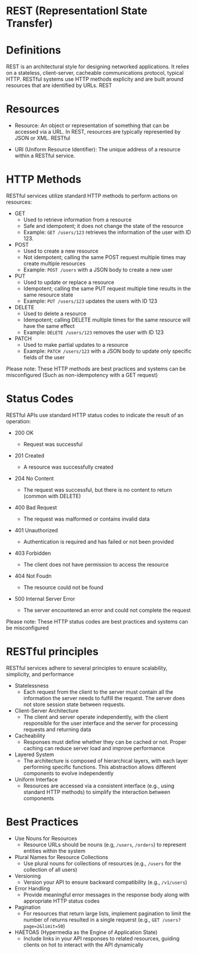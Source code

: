 # REST (Representationl State Transfer)

# Definitions
REST is an architectural style for designing networked applications. It relies on a stateless, client-server, cacheable communications protocol, typical HTTP.
RESTful systems use HTTP methods explicity and are built around resources that are identified by URLs. REST

# Resources
 - Resource: An object or representation of something that can be accessed via a URL. In REST, resources are typically represented by JSON or XML. RESTful

 - URI (Uniform Resource Identifier): The unique address of a resource within a RESTful service. 

# HTTP Methods
RESTful services utilize standard HTTP methods to perform actions on resources:

 - GET
    - Used to retrieve information from a resource
    - Safe and idempotent; it does not change the state of the resource
    - Example: `GET /users/123` retrieves the information of the user with ID 123.
 - POST
    - Used to create a new resource
    - Not idempotent; calling the same POST request multiple times may create multiple resources
    - Example: `POST /users` with a JSON body to create a new user
 - PUT
   - Used to update or replace a resource
   - Idempotent; calling the same PUT request multiple time results in the same resource state
   - Example: `PUT /users/123` updates the users with ID 123
 - DELETE
   - Used to delete a resource
   - Idempotent; calling DELETE multiple times for the same resource will have the same effect
   - Example: `DELETE /users/123` removes the user with ID 123
 - PATCH
   - Used to make partial updates to a resource
   - Example: `PATCH /users/123` with a JSON body to update only specific fields of the user


Please note: These HTTP methods are best practices and systems can be misconfigured (Such as non-idempotency with a GET request)

# Status Codes
RESTful APIs use standard HTTP status codes to indicate the result of an operation:
 - 200 OK
    - Request was successful

 - 201 Created
    - A resource was successfully created

 - 204 No Content
    - The request was successful, but there is no content to return (common with DELETE)

 - 400 Bad Request
    - The request was malformed or contains invalid data

 - 401 Unauthorized
    - Authentication is required and has failed or not been provided

 - 403 Forbidden
    - The client does not have permission to access the resource

 - 404 Not Foudn
    - The resource could not be found

 - 500 Internal Server Error
    - The server encountered an error and could not complete the request


Please note: These HTTP status codes are best practices and systems can be misconfigured


# RESTful principles
RESTful services adhere to several principles to ensure scalability, simplicity, and performance

- Statelessness
    - Each request from the client to the server must contain all the information the server needs to fulfill the request. The server does not store session state between requests.
- Client-Server Architecture
    - The client and server operate independently, with the client responsible for the user interface and the server for processing requests and returning data
- Cacheability
     - Responses must define whether they can be cached or not. Proper caching can reduce server load and improve performance
- Layered System
     - The architecture is composed of hierarchical layers, with each layer performing specific functions. This abstraction allows different components to evolve independently
- Uniform Interface
     - Resources are accessed via a consistent interface (e.g., using standard HTTP methods) to simplify the interaction between components

# Best Practices
- Use Nouns for Resources
    - Resource URLs should be nouns (e.g, `/users`, `/orders`) to represent entities within the system
- Plural Names for Resource Collections
    - Use plural nouns for collections of resources (e.g., `/users` for the collection of all users)
- Versioning
     - Version your API to ensure backward compatibility (e.g., `/v1/users`)
- Error Handling
     - Provide meaningful error messages in the response body along with appropriate HTTP status codes
- Pagination
    - For resources that return large lists, implement pagination to limit the number of returns resulted in a single requerst (e.g., `GET /users?page=2&limit=50`)
- HAETOAS (Hypermedia as the Engine of Application State)
    - Include links in your API responses to related resources, guiding clients on hot to interact with the API dynamically